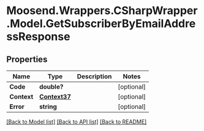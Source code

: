 # Moosend.Wrappers.CSharpWrapper.Model.GetSubscriberByEmailAddressResponse
## Properties

Name | Type | Description | Notes
------------ | ------------- | ------------- | -------------
**Code** | **double?** |  | [optional] 
**Context** | [**Context37**](Context37.md) |  | [optional] 
**Error** | **string** |  | [optional] 

[[Back to Model list]](../README.md#documentation-for-models) [[Back to API list]](../README.md#documentation-for-api-endpoints) [[Back to README]](../README.md)

